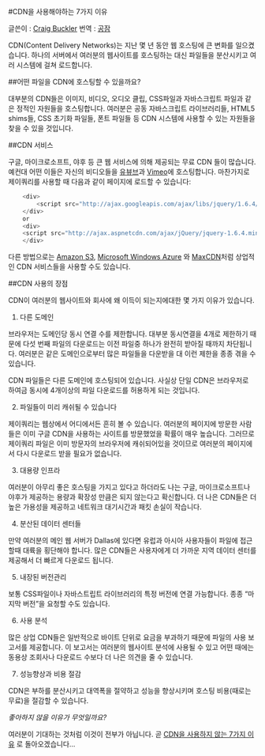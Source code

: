 #CDN을 사용해야하는 7가지 이유

글쓴이 : [Craig Buckler](http://www.sitepoint.com/author/craig-buckler/)
번역 : [공잠](http://gongjam.co.kr/)

CDN(Content Delivery Networks)는 지난 몇 년 동안 웹 호스팅에 큰 변화를 일으켰습니다. 하나의 서버에서 여러분의 웹사이트를 호스팅하는 대신 파일들을 분산시키고 여러 시스템에 걸쳐 로드합니다.

##어떤 파일을 CDN에 호스팅할 수 있을까요?

대부분의 CDN들은 이미지, 비디오, 오디오 클립, CSS파일과 자바스크립트 파일과 같은 정적인 자원들을 호스팅합니다. 여러분은 공동 자바스크립트 라이브러리들, HTML5 shims들, CSS 초기화 파일들, 폰트 파일들 등 CDN 시스템에 사용할 수 있는 자원들을 찾을 수 있을 것입니다.

##CDN 서비스

구글, 마이크로소프트, 야후 등 큰 웹 서비스에 의해 제공되는 무료 CDN 들이 많습니다. 예컨대 어떤 이들은 자신의 비디오들을 [유뷰브](http://www.youtube.com/)과 [Vimeo](http://vimeo.com/)에 호스팅합니다. 마찬가지로 제이쿼리를 사용할 때 다음과 같이 페이지에 로드할 수 있습니다:

```javascript
    <div>
        <script src="http://ajax.googleapis.com/ajax/libs/jquery/1.6.4/jquery.min.js.js"></script>
    </div>
    or
    <div>
    <script src="http://ajax.aspnetcdn.com/ajax/jQuery/jquery-1.6.4.min.js"></script>
    </div>
```

다른 방법으로는 [Amazon S3](http://aws.amazon.com/s3/), [Microsoft Windows Azure](http://www.microsoft.com/windowsazure/) 와 [MaxCDN](http://maxcdn.com/)처럼 상업적인 CDN 서비스들을 사용할 수도 있습니다.

##CDN 사용의 장점

CDN이 여러분의 웹사이트와 회사에 왜 이득이 되는지에대한 몇 가지 이유가 있습니다.

1. 다른 도메인

브라우저는 도메인당 동시 연결 수를 제한합니다. 대부분 동시연결을 4개로 제한하기 때문에 다섯 번째 파일의 다운로드는 이전 파일중 하나가 완전히 받아질 때까지 차단됩니다. 여러분은 같은 도메인으로부터 많은 파일들을 다운받을 대 이런 제한을 종종 겪을 수 있습니다.

CDN 파일들은 다른 도메인에 호스팅되어 있습니다. 사실상 단일 CDN은 브라우저로 하여금 동시에 4개이상의 파일 다운로드를 허용하게 되는 것입니다.

2. 파일들이 미리 캐쉬될 수 있습니다

제이쿼리는 웹상에서 어디에서든 흔히 볼 수 있습니다. 여러분의 페이지에 방문한 사람들은 이미 구글 CDN을 사용하는 사이트를 방문했었을 확률이 매우 높습니다. 그러므로 제이쿼리 파일은 이미 방문자의 브라우저에 캐쉬되어있을 것이므로 여러분의 페이지에서 다시 다운로드 받을 필요가 없습니다.

3. 대용량 인프라

여러분이 아무리 좋은 호스팅을 가지고 있다고 하더라도 나는 구글, 마이크로소프트나 야후가 제공하는 용량과 확장성 만큼은 되지 않는다고 확신합니다. 더 나은 CDN들은 더 높은 가용성을 제공하고 네트워크 대기시간과 패킷 손실이 작습니다.

4. 분산된 데이터 센터들

만약 여러분의 메인 웹 서버가 Dallas에 있다면 유럽과 아시아 사용자들이 파일에 접근할때 대륙을 횡단해야 합니다. 많은 CDN들은 사용자에게 더 가까운 지역 데이터 센터를 제공해서 더 빠르게 다운로드 됩니다.

5. 내장된 버전관리

보통 CSS파일이나 자바스트립트 라이브러리의 특정 버전에 연결 가능합니다. 종종 “마지막 버전”을 요청할 수도 있습니다.

6. 사용 분석

많은 상업 CDN들은 일반적으로 바이트 단위로 요금을 부과하기 때문에 파일의 사용 보고서를 제공합니다. 이 보고서는 여러분의 웹사이트 분석에 사용될 수 있고 어떤 때에는 동용상 조회사나 다운로드 수보다 더 나은 의견을 줄 수 있습니다.

7. 성능향상과 비용 절감

CDN은 부하를 분산시키고 대역폭을 절약하고 성능을 향상시키며 호스팅 비용(때로는 무료)을 절감할 수 있습니다.

_좋아하지 않을 이유가 무엇일까요?_

여러분이 기대하는 것처럼 이것이 전부가 아닙니다. 곧 [CDN을 사용하지 않는 7가지 이유](http://www.sitepoint.com/7-reasons-not-to-use-a-cdn/) 로 돌아오겠습니다...
